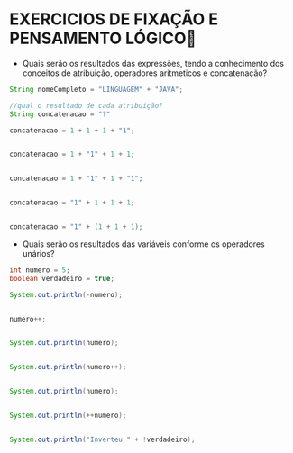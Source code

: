 # EXERCICIOS DE FIXAÇÃO E PENSAMENTO LÓGICO📝

* Quais serão os resultados das expressões, tendo a conhecimento dos conceitos de atribuição, operadores aritmeticos e concatenação?

```java
String nomeCompleto = "LINGUAGEM" + "JAVA";

//qual o resultado de cada atribuição?
String concatenacao = "?"

concatenacao = 1 + 1 + 1 + "1";


concatenacao = 1 + "1" + 1 + 1;


concatenacao = 1 + "1" + 1 + "1";


concatenacao = "1" + 1 + 1 + 1;


concatenacao = "1" + (1 + 1 + 1);
```

* Quais serão os resultados das variáveis conforme os operadores unários?

```java
int numero = 5;
boolean verdadeiro = true;

System.out.println(-numero);


numero++;


System.out.println(numero);


System.out.println(numero++);


System.out.println(numero);


System.out.println(++numero);


System.out.println("Inverteu " + !verdadeiro);

```